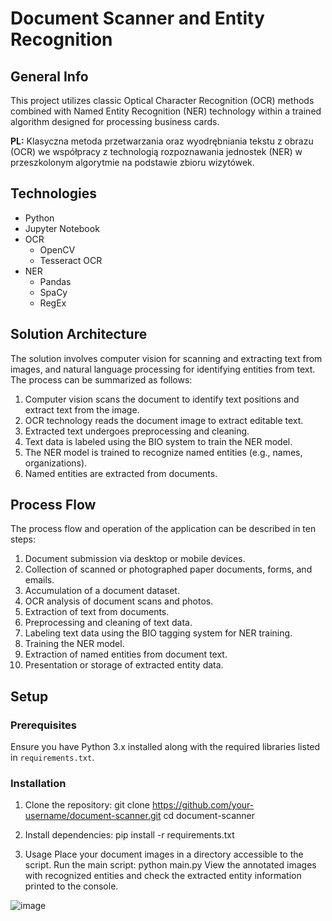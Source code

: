 # Document Scanner and Entity Recognition

## General Info

This project utilizes classic Optical Character Recognition (OCR) methods combined with Named Entity Recognition (NER) technology within a trained algorithm designed for processing business cards.

**PL:** Klasyczna metoda przetwarzania oraz wyodrębniania tekstu z obrazu (OCR) we współpracy z technologią rozpoznawania jednostek (NER) w przeszkolonym algorytmie na podstawie zbioru wizytówek.

## Technologies

- Python
- Jupyter Notebook
- OCR
  - OpenCV
  - Tesseract OCR
- NER
  - Pandas
  - SpaCy
  - RegEx

## Solution Architecture

The solution involves computer vision for scanning and extracting text from images, and natural language processing for identifying entities from text. The process can be summarized as follows:

1. Computer vision scans the document to identify text positions and extract text from the image.
2. OCR technology reads the document image to extract editable text.
3. Extracted text undergoes preprocessing and cleaning.
4. Text data is labeled using the BIO system to train the NER model.
5. The NER model is trained to recognize named entities (e.g., names, organizations).
6. Named entities are extracted from documents.

## Process Flow

The process flow and operation of the application can be described in ten steps:

1. Document submission via desktop or mobile devices.
2. Collection of scanned or photographed paper documents, forms, and emails.
3. Accumulation of a document dataset.
4. OCR analysis of document scans and photos.
5. Extraction of text from documents.
6. Preprocessing and cleaning of text data.
7. Labeling text data using the BIO tagging system for NER training.
8. Training the NER model.
9. Extraction of named entities from document text.
10. Presentation or storage of extracted entity data.

## Setup

### Prerequisites

Ensure you have Python 3.x installed along with the required libraries listed in `requirements.txt`.

### Installation

1. Clone the repository:
   git clone https://github.com/your-username/document-scanner.git
   cd document-scanner

2. Install dependencies:
   pip install -r requirements.txt

3. Usage
   Place your document images in a directory accessible to the script.
   Run the main script:
       python main.py
   View the annotated images with recognized entities and check the extracted entity information printed to the console.
   
![image](https://github.com/shahkhushi28k/Intelligently-Extract-Text-and-Data-from-Document-with-OCR-NER/assets/127178469/02955d17-3b03-4967-9ca7-582e3aa2713f)
